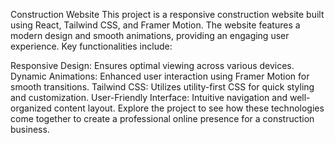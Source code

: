 Construction Website
This project is a responsive construction website built using React, Tailwind CSS, and Framer Motion. The website features a modern design and smooth animations, providing an engaging user experience. Key functionalities include:

Responsive Design: Ensures optimal viewing across various devices.
Dynamic Animations: Enhanced user interaction using Framer Motion for smooth transitions.
Tailwind CSS: Utilizes utility-first CSS for quick styling and customization.
User-Friendly Interface: Intuitive navigation and well-organized content layout.
Explore the project to see how these technologies come together to create a professional online presence for a construction business.

